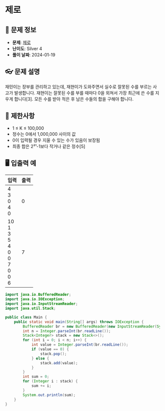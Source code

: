# 제로

## 📌 문제 정보
- **문제**: [제로](https://www.acmicpc.net/problem/10773)
- **난이도**: Silver 4
- **풀이 날짜**: 2024-01-19

## 👓 문제 설명
재민이는 장부를 관리하고 있는데, 재현이가 도와주면서 실수로 잘못된 수를 부르는 사고가 발생합니다. 재현이는 잘못된 수를 부를 때마다 0을 외쳐서 가장 최근에 쓴 수를 지우게 합니다[3]. 모든 수를 받아 적은 후 남은 수들의 합을 구해야 합니다.

## 🚫 제한사항
- 1 ≤ K ≤ 100,000
- 정수는 0에서 1,000,000 사이의 값
- 0이 입력될 경우 지울 수 있는 수가 있음이 보장됨
- 최종 합은 2³¹-1보다 작거나 같은 정수[5]

## 🖥️ 입출력 예
| 입력 | 출력 |
|------|------|
| 4<br>3<br>0<br>4<br>0 | 0 |
| 10<br>1<br>3<br>5<br>4<br>0<br>0<br>7<br>0<br>0<br>6 | 7 |

```java
import java.io.BufferedReader;
import java.io.IOException;
import java.io.InputStreamReader;
import java.util.Stack;

public class Main {
	public static void main(String[] args) throws IOException {
		BufferedReader br = new BufferedReader(new InputStreamReader(System.in));
		int n = Integer.parseInt(br.readLine());
		Stack<Integer> stack = new Stack<>();
		for (int i = 0; i < n; i++) {
			int value = Integer.parseInt(br.readLine());
			if (value == 0) {
				stack.pop();
			} else {
				stack.add(value);
			}
		}
		int sum = 0;
		for (Integer i : stack) {
			sum += i;
		}
		System.out.println(sum);
	}
}
```